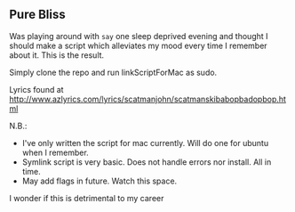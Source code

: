 ## Pure Bliss

Was playing around with `say` one sleep deprived evening and thought I should make
a script which alleviates my mood every time I remember about it. This is the result.

Simply clone the repo and run linkScriptForMac as sudo.

Lyrics found at http://www.azlyrics.com/lyrics/scatmanjohn/scatmanskibabopbadopbop.html

N.B.:
- I've only written the script for mac currently. Will do one for ubuntu when I remember.
- Symlink script is very basic. Does not handle errors nor install. All in time.
- May add flags in future. Watch this space.

I wonder if this is detrimental to my career
